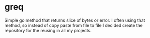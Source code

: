 # greq

Simple go method that returns slice of bytes or error. I often using that method, so instead of copy paste from file to file I decided create the repository for the reusing in all my projects.